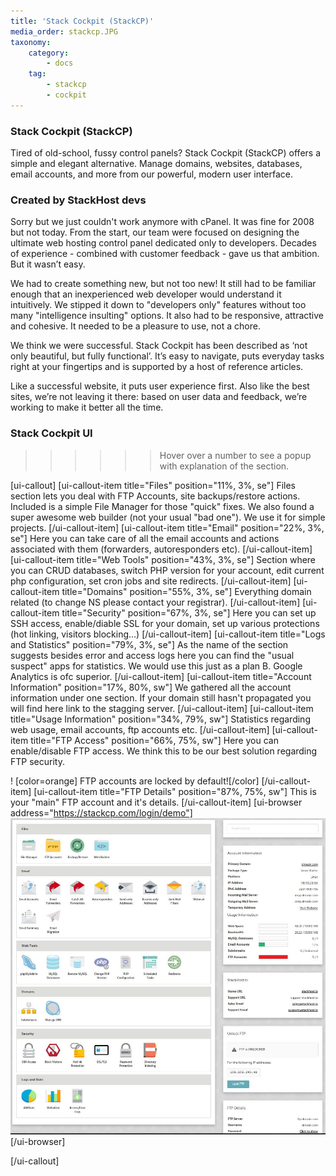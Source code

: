 ```yaml
---
title: 'Stack Cockpit (StackCP)'
media_order: stackcp.JPG
taxonomy:
    category:
        - docs
    tag:
        - stackcp
        - cockpit
---
```


### Stack Cockpit (StackCP)

Tired of old-school, fussy control panels? Stack Cockpit (StackCP) offers a simple and elegant alternative. Manage domains, websites, databases, email accounts, and more from our powerful, modern user interface.

### Created by StackHost devs

Sorry but we just couldn't work anymore with cPanel. It was fine for 2008 but not today. From the start, our team were focused on designing the ultimate web hosting control panel dedicated only to developers.
Decades of experience - combined with customer feedback - gave us that ambition. But it wasn’t easy.

We had to create something new, but not too new! It still had to be familiar enough that an inexperienced web developer would understand it intuitively. We stipped it down to "developers only" features without too many "intelligence insulting" options. 
It also had to be responsive, attractive and cohesive. It needed to be a pleasure to use, not a chore.

We think we were successful. Stack Cockpit has been described as ‘not only beautiful, but fully functional’. It’s easy to navigate, puts everyday tasks right at your fingertips and is supported by a host of reference articles.

Like a successful website, it puts user experience first. Also like the best sites, we’re not leaving it there: based on user data and feedback, we’re working to make it better all the time.

### Stack Cockpit UI
>>>>>> Hover over a number to see a popup with explanation of the section.

[ui-callout]
[ui-callout-item title="Files" position="11%, 3%, se"]
Files section lets you deal with FTP Accounts, site backups/restore actions. Included is a simple File Manager for those "quick" fixes. 
We also found a super awesome web builder (not your usual "bad one"). We use it for simple projects.
[/ui-callout-item]
[ui-callout-item title="Email" position="22%, 3%, se"]
Here you can take care of all the email accounts and actions associated with them (forwarders, autoresponders etc).
[/ui-callout-item]
[ui-callout-item title="Web Tools" position="43%, 3%, se"]
Section where you can CRUD databases, switch PHP version for your account, edit current php configuration, set cron jobs and site redirects.
[/ui-callout-item]
[ui-callout-item title="Domains" position="55%, 3%, se"]
Everything domain related (to change NS please contact your registrar).
[/ui-callout-item]
[ui-callout-item title="Security" position="67%, 3%, se"]
Here you can set up SSH access, enable/diable SSL for your domain, set up various protections (hot linking, visitors blocking...)
[/ui-callout-item]
[ui-callout-item title="Logs and Statistics" position="79%, 3%, se"]
As the name of the section suggests besides error and access logs here you can find the "usual suspect" apps for statistics.
We would use this just as a plan B. Google Analytics is ofc superior.
[/ui-callout-item]
[ui-callout-item title="Account Information" position="17%, 80%, sw"]
We gathered all the account information under one section. If your domain still hasn't propagated you will find here
link to the stagging server.
[/ui-callout-item]
[ui-callout-item title="Usage Information" position="34%, 79%, sw"]
Statistics regarding web usage, email accounts, ftp accounts etc.
[/ui-callout-item]
[ui-callout-item title="FTP Access" position="66%, 75%, sw"]
Here you can enable/disable FTP access. We think this to be our best solution regarding FTP security.

! [color=orange] FTP accounts are locked by default![/color]
[/ui-callout-item]
[ui-callout-item title="FTP Details" position="87%, 75%, sw"]
This is your "main" FTP account and it's details.
[/ui-callout-item]
[ui-browser address="https://stackcp.com/login/demo"]
![](stackcp.JPG)
[/ui-browser]

[/ui-callout]





